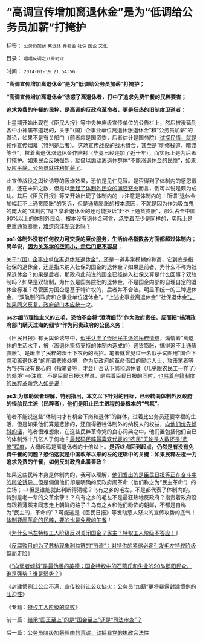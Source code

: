 # “高调宣传增加离退休金”是为“低调给公务员加薪”打掩护

标签： `公务员加薪` `离退休` `养老金` `社保` `国企` `文化` 

目录： `唱唱反调之八卦时评`

时间： `2014-01-19 21:54:56`

**“高调宣传增加离退休金”是为“低调给公务员加薪”打掩护；**

**“高调宣传增加离退休金”诱惑了离退休者，打中了追求免费午餐的民粹要害；**

**追求免费的午餐的民粹，是高调的反政府革命者，更是狂热的旧制度卫道者**；

上星期开始出现在《臣民人报》等中央神庙级宣传单位的公告栏上，然后被漫延到各中小神庙布道场的，关于“（国）企事业单位离退休涨退休金”和“公务员加薪”的舆论，如果不是有关部门（前者应是国资委，后者估计是国务院）[试探民情，就是预作宣传烟幕（特别是后者](../../../2013/1/6/粉丝的恭维不及共勉的同道，文字狱的政治意义.md)）。这场宣传战役的战术组合，甚至是“明修栈道，暗渡陈仓”，拉着离退休涨退休金作陪衬（毕竟已经连加了近十年），而实际上是为后者打掩护。如果民众反映强烈，就借以煽动离退休群体“不能涨退休金的民愤”，[如果反应平静，公务员就胜利加薪了](../../../2009/8/1/特权二八定律，特权总令社会负担最大化.md)。

此宣传战役之舆论诱导的轰炸效果，恐怕是见仁见智。是否得到了体制内的感恩戴德，还在未知之数，但是以[激起了体制外民众的满腔怒火](../../../2013/9/5/专制共同体的体制内外不可调和的矛盾和犬牙交错；.md)而言，倒可以说是颇为成功。其后《臣民日报》等又开始出现了体制内的——>注意是体制内的！所谓“退休金加幅赶不上通货膨胀”的哭诉，但是通货膨胀的根本原因，不就是因为作为吸血鬼的庞大的“体制内”吗？拿着退休金的还可能哭诉“赶不上通货膨胀”，那么占全中国90%以上的体制外民众，根本没有退休金可言，承受着至少是同样的，实际上是更重通货膨胀，[难道向体制哭诉吗](../../../2012/7/4/“国民收入倍增计划”本质是“寻租腐败定律”.md)？

**ps1:体制外没有任何权力可交换的廉价服务，生活价格指数各方面都超过体制内**；**简单说，[因为关系学的空间小，走后门更不容易](../../../2012/3/20/真正的官场灰色收入不是“以权谋私”.md)**；

[关于“（国）企事业单位离退休涨退休金”，](../../../2014/1/11/封建惯例让公众不满，宣传狡辩让公众恼火.md)还是一道非常模糊的称谓，它到底是指社保的退休金，还是指未纳入社保的国企的退休金？如果是前者，为什么不称为社保退休金？如果是后者，那政府此前说的国企已经纳入社保又算是什么回事？双轨制吗？如果是双轨制，为什么是国务院批的退休金，不是国企内部的自理自定的退休金标准？尽管因为国企是基于特许权的，后者并不合法。明显不统一的三种退休金，“双轨制的政府和企事业单位退休金”，“上述企事业离退休金”“社保退休金[”，如果同义反复，政府部门本应统一](../../../2013/11/23/社保被改革的唯一原因，只因为破产，及奥巴马的民粹新政.md)之。

**ps2:细节理性主义的五毛，[恐怕不会将“澄清细节”作为政府责任](../../../2012/5/6/真实细节的乌托邦，现实污点的放大镜；.md)，反而把“搞清政府部门瞒天过海的细节”作为问责政府的公民义务**；

《臣民日报》有关舆论诱导中，[似乎认准了怪胎民主派的民粹情结](../../../2010/10/21/民主斗士的民主素质太差了.md)，煽情着“离退休的生活水平，被（离退休坚持支持的体制内造成的）通货膨胀，搞得追不上通货膨胀”。是瞅准了民粹的沃土下农药的高招。笔者就曾见过一名似乎试图用“国企下岗和离退休者”的所谓悲惨处境，作为反政府的革命借口的民运人士，攻击笔者等为“只有没有良心的（指笔者等，才会）否认下岗和退休者（几乎跟农民工一样了）的处境”——>注意，不是臣民日报这样说，是骂着臣民日报的同时，[也骂着户籍制度的民粹革命党人如是说](../../../2010/5/27/义务教育产业化，反户籍福利造福了谁.md)！

**ps3:为帮助读者理解，特别指出，本文以下针对的目标，已经转向体制外反政府的怪胎民主派（民粹者），他们是阻止民主进程的最根本的“气氛”**。

笔者不能说这些“体制内才有机会下岗和退休”的群体，过着比公务员还要幸福的生活，但是如果他们算是悲惨的，还值得牺牲体制外的纳税人的权益，[向他们优先倾斜的话](../../../2009/9/3/穷穷相报何时了！弱者知多少！.md)，笔者很难想象，在这些民粹革命党的良心词典之中，他们置包括他们自已的体制外十几亿人于何地？[最起码民粹最喜欢代表的“农民”无论是人数还是“悲惨”程度](../../../2009/8/31/以农村名义的人士代表了谁的利益？.md)，大概起码是离退休者的十倍以上。**是否终点回到起点，仍然是有没有免费午餐的问题？恐怕这就是中国改革以来的左的逻辑中的关键：如果民粹左棍一力追求免费的午餐，如何反对政府此番善政**？

如果这些民粹本身是体制内的，我可以理解，[他们发出的是臣民日报等正在奋斗中的舆论诱导，](../../../2012/3/27/骂，扣帽子，偷换概念.md)但是偏偏他们却是明确的反政府闹革命（他们称之为“民主革命”）的立场；——>但是谁能就此判断得清呢？乌有之乡的毛左，不是都代表了体制内的，特别是老一辈的文革余孽！？乌有之乡的毛左不是最狂热地反政府？指责着政府没有跟着薄熙来同志走上朝鲜的路子？乌有之乡和他们粉饰的朝鲜，不都是自称为“民主的，革命的”？可能这是《臣民日报》等发动惹人怒火的宣传攻势的底气！[体制要闹革命的民粹，要的也是免费的午餐](../../../2013/12/23/宣传不能制造愚民，政府本身就是愚民所缔造.md)！

《[为什么毛左特权工人阶级反对关闭国企？民主？特权工人阶级不答应！](../../../2012/8/31/让民主滚开！特权工人阶级不答应！.md)》

《[反腐败目的为了苏杭现象利益链的“节流”；对特供的紧缩必定引发毛左特权阶级铤而走险](../../../2013/2/4/反腐败节流或致极左“闹革命”，里根主义远水难救旧火.md)》

《[“向弱者倾斜”是最伪善的美德；国企特权中的石燕氏和失业的90%邵阳民众，谁是强势？谁是弱势？](../../../2012/8/31/“向弱者倾斜”是最伪善的美德.md)》

《[封建惯例让公众不满，宣传狡辩让公众恼火；公务员“加薪”更将暴露封建惯例的压迫性](../../../2014/1/11/封建惯例让公众不满，宣传狡辩让公众恼火.md)》

《专题：[特权工人阶级的腐败](../../../2010/10/2/特权工人阶级的腐败.md)》



前一篇：[继承“国王至上”的是“国会至上”还是“司法审查”？](../../../2014/1/19/继承“国王至上”的是“国会至上”还是“司法审查”？.md)

后一篇：[公务员阶级加薪理由的荒谬，动摇我党的执政合法性](../../../2014/1/20/公务员阶级加薪理由的荒谬，动摇我党的执政合法性.md)
